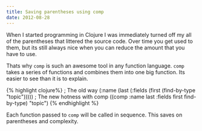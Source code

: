 ```yaml
---
title: Saving parentheses using comp
date: 2012-08-28
---
```

When I started programming in Clojure I was immediately turned off my all of the
parentheses that littered the source code.  Over time you get used to them, but
its still always nice when you can reduce the amount that you have to use.

Thats why `comp` is such an awesome tool in any function language.  `comp` takes
a series of functions and combines them into one big function. Its easier to
see than it is to explain.

{% highlight clojure%}
; The old way
(:name (last (:fields (first (find-by-type "topic")))))
; The new hotness with comp
((comp :name last :fields first find-by-type) "topic")
{% endhighlight %}

Each function passed to `comp` will be called in sequence.  This saves on
parentheses and complexity.
